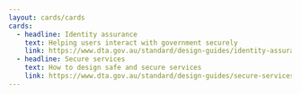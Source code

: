 ```yaml
---
layout: cards/cards
cards:
  - headline: Identity assurance
    text: Helping users interact with government securely
    link: https://www.dta.gov.au/standard/design-guides/identity-assurance/
  - headline: Secure services
    text: How to design safe and secure services
    link: https://www.dta.gov.au/standard/design-guides/secure-services/
---
```


